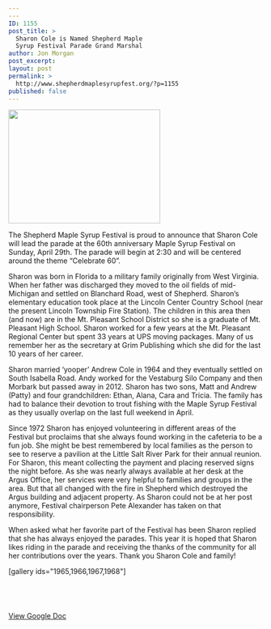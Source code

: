 ```yaml
---
---
ID: 1155
post_title: >
  Sharon Cole is Named Shepherd Maple
  Syrup Festival Parade Grand Marshal
author: Jon Morgan
post_excerpt:
layout: post
permalink: >
  http://www.shepherdmaplesyrupfest.org/?p=1155
published: false
---
```

<img class="alignnone size-medium wp-image-1963" src="http://www.shepherdmaplesyrupfest.org/wp-content/uploads/2018/03/100_4765-300x225.jpg" alt="" width="300" height="225" />

The Shepherd Maple Syrup Festival is proud to announce that Sharon Cole will lead the parade at the 60th anniversary Maple Syrup Festival on Sunday, April 29th. The parade will begin at 2:30 and will be centered around the theme “Celebrate 60”.

Sharon was born in Florida to a military family originally from West Virginia. When her father was discharged they moved to the oil fields of mid-Michigan and settled on Blanchard Road, west of Shepherd. Sharon’s elementary education took place at the Lincoln Center Country School (near the present Lincoln Township Fire Station). The children in this area then (and now) are in the Mt. Pleasant School District so she is a graduate of Mt. Pleasant High School.
Sharon worked for a few years at the Mt. Pleasant Regional Center but spent 33 years at UPS
moving packages. Many of us remember her as the secretary at Grim Publishing which she
did for the last 10 years of her career.

Sharon married ‘yooper’ Andrew Cole in 1964 and they eventually settled on South Isabella Road. Andy worked for the Vestaburg Silo Company and then Morbark but passed away in 2012. Sharon has two sons, Matt and Andrew (Patty) and four grandchildren: Ethan, Alana, Cara and Tricia. The family has had to balance their devotion to trout fishing with the Maple Syrup Festival as they usually overlap on the last full weekend in April.

Since 1972 Sharon has enjoyed volunteering in different areas of the Festival but proclaims that she always found working in the cafeteria to be a fun job. She might be best remembered by local families as the person to see to reserve a pavilion at the Little Salt River
Park for their annual reunion. For Sharon, this meant collecting the payment and placing reserved signs the night before. As she was nearly always available at her desk at the Argus Office, her services were very helpful to families and groups in the area. But that all changed
with the fire in Shepherd which destroyed the Argus building and adjacent property. As Sharon could not be at her post anymore, Festival chairperson Pete Alexander has taken on
that responsibility.

When asked what her favorite part of the Festival has been Sharon replied that she has always enjoyed the parades. This year it is hoped that Sharon likes riding in the parade and receiving the thanks of the community for all her contributions over the years. Thank you
Sharon Cole and family!

[gallery ids="1965,1966,1967,1968"]

&nbsp;

#

<a href="https://docs.google.com/document/d/13iJiyMfnSJa8sEoQ1OCNAug3IJriSVWEtben0ubkp4M/edit?usp=sharing">View Google Doc</a>
<b></b>

&nbsp;

<b>
</b>
